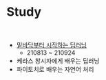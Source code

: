 Study
====================
<br>

- [밑바닥부터 시작하는 딥러닝](https://github.com/ssu-humane/Study/tree/main/%EB%B0%91%EB%B0%94%EB%8B%A5%EB%B6%80%ED%84%B0%20%EC%8B%9C%EC%9E%91%ED%95%98%EB%8A%94%20%EB%94%A5%EB%9F%AC%EB%8B%9D)
  - 210813 ~ 210924
- 케라스 창시자에게 배우는 딥러닝
- 파이토치로 배우는 자연어 처리
